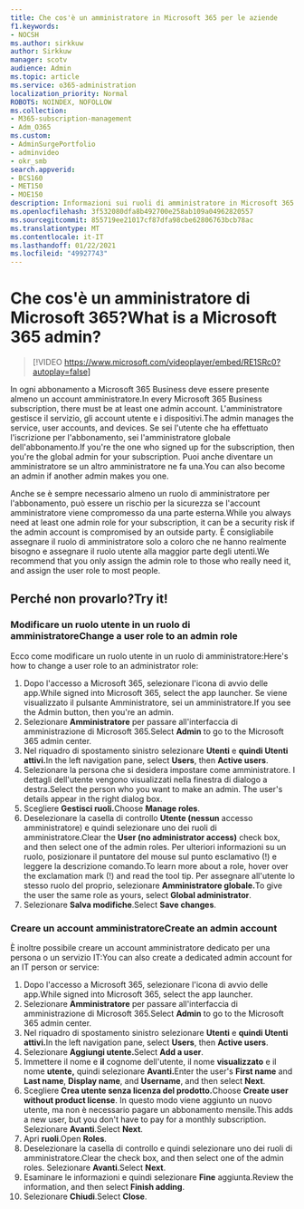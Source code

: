 ```yaml
---
title: Che cos'è un amministratore in Microsoft 365 per le aziende
f1.keywords:
- NOCSH
ms.author: sirkkuw
author: Sirkkuw
manager: scotv
audience: Admin
ms.topic: article
ms.service: o365-administration
localization_priority: Normal
ROBOTS: NOINDEX, NOFOLLOW
ms.collection:
- M365-subscription-management
- Adm_O365
ms.custom:
- AdminSurgePortfolio
- adminvideo
- okr_smb
search.appverid:
- BCS160
- MET150
- MOE150
description: Informazioni sui ruoli di amministratore in Microsoft 365 per le aziende.
ms.openlocfilehash: 3f532080dfa8b492700e258ab109a04962820557
ms.sourcegitcommit: 855719ee21017cf87dfa98cbe62806763bcb78ac
ms.translationtype: MT
ms.contentlocale: it-IT
ms.lasthandoff: 01/22/2021
ms.locfileid: "49927743"
---
```

# <a name="what-is-a-microsoft-365-admin"></a><span data-ttu-id="40019-103">Che cos'è un amministratore di Microsoft 365?</span><span class="sxs-lookup"><span data-stu-id="40019-103">What is a Microsoft 365 admin?</span></span>

> [!VIDEO https://www.microsoft.com/videoplayer/embed/RE1SRc0?autoplay=false]

<span data-ttu-id="40019-104">In ogni abbonamento a Microsoft 365 Business deve essere presente almeno un account amministratore.</span><span class="sxs-lookup"><span data-stu-id="40019-104">In every Microsoft 365 Business subscription, there must be at least one admin account.</span></span> <span data-ttu-id="40019-105">L'amministratore gestisce il servizio, gli account utente e i dispositivi.</span><span class="sxs-lookup"><span data-stu-id="40019-105">The admin manages the service, user accounts, and devices.</span></span> <span data-ttu-id="40019-106">Se sei l'utente che ha effettuato l'iscrizione per l'abbonamento, sei l'amministratore globale dell'abbonamento.</span><span class="sxs-lookup"><span data-stu-id="40019-106">If you're the one who signed up for the subscription, then you're the global admin for your subscription.</span></span> <span data-ttu-id="40019-107">Puoi anche diventare un amministratore se un altro amministratore ne fa una.</span><span class="sxs-lookup"><span data-stu-id="40019-107">You can also become an admin if another admin makes you one.</span></span>

<span data-ttu-id="40019-108">Anche se è sempre necessario almeno un ruolo di amministratore per l'abbonamento, può essere un rischio per la sicurezza se l'account amministratore viene compromesso da una parte esterna.</span><span class="sxs-lookup"><span data-stu-id="40019-108">While you always need at least one admin role for your subscription, it can be a security risk if the admin account is compromised by an outside party.</span></span> <span data-ttu-id="40019-109">È consigliabile assegnare il ruolo di amministratore solo a coloro che ne hanno realmente bisogno e assegnare il ruolo utente alla maggior parte degli utenti.</span><span class="sxs-lookup"><span data-stu-id="40019-109">We recommend that you only assign the admin role to those who really need it, and assign the user role to most people.</span></span>

## <a name="try-it"></a><span data-ttu-id="40019-110">Perché non provarlo?</span><span class="sxs-lookup"><span data-stu-id="40019-110">Try it!</span></span>

### <a name="change-a-user-role-to-an-admin-role"></a><span data-ttu-id="40019-111">Modificare un ruolo utente in un ruolo di amministratore</span><span class="sxs-lookup"><span data-stu-id="40019-111">Change a user role to an admin role</span></span>

<span data-ttu-id="40019-112">Ecco come modificare un ruolo utente in un ruolo di amministratore:</span><span class="sxs-lookup"><span data-stu-id="40019-112">Here's how to change a user role to an administrator role:</span></span>

1. <span data-ttu-id="40019-113">Dopo l'accesso a Microsoft 365, selezionare l'icona di avvio delle app.</span><span class="sxs-lookup"><span data-stu-id="40019-113">While signed into Microsoft 365, select the app launcher.</span></span> <span data-ttu-id="40019-114">Se viene visualizzato il pulsante Amministratore, sei un amministratore.</span><span class="sxs-lookup"><span data-stu-id="40019-114">If you see the Admin button, then you're an admin.</span></span>
1. <span data-ttu-id="40019-115">Selezionare **Amministratore** per passare all'interfaccia di amministrazione di Microsoft 365.</span><span class="sxs-lookup"><span data-stu-id="40019-115">Select **Admin** to go to the Microsoft 365 admin center.</span></span>
1. <span data-ttu-id="40019-116">Nel riquadro di spostamento sinistro selezionare **Utenti** e **quindi Utenti attivi.**</span><span class="sxs-lookup"><span data-stu-id="40019-116">In the left navigation pane, select **Users**, then **Active users**.</span></span>
1. <span data-ttu-id="40019-117">Selezionare la persona che si desidera impostare come amministratore. I dettagli dell'utente vengono visualizzati nella finestra di dialogo a destra.</span><span class="sxs-lookup"><span data-stu-id="40019-117">Select the person who you want to make an admin. The user's details appear in the right dialog box.</span></span>
1. <span data-ttu-id="40019-118">Scegliere **Gestisci ruoli.**</span><span class="sxs-lookup"><span data-stu-id="40019-118">Choose **Manage roles**.</span></span>
1. <span data-ttu-id="40019-119">Deselezionare la casella di controllo **Utente (nessun** accesso amministratore) e quindi selezionare uno dei ruoli di amministratore.</span><span class="sxs-lookup"><span data-stu-id="40019-119">Clear the **User (no administrator access)** check box, and then select one of the admin roles.</span></span> <span data-ttu-id="40019-120">Per ulteriori informazioni su un ruolo, posizionare il puntatore del mouse sul punto esclamativo (!) e leggere la descrizione comando.</span><span class="sxs-lookup"><span data-stu-id="40019-120">To learn more about a role, hover over the exclamation mark (!) and read the tool tip.</span></span> <span data-ttu-id="40019-121">Per assegnare all'utente lo stesso ruolo del proprio, selezionare **Amministratore globale.**</span><span class="sxs-lookup"><span data-stu-id="40019-121">To give the user the same role as  yours, select **Global administrator**.</span></span>
1. <span data-ttu-id="40019-122">Selezionare **Salva modifiche**.</span><span class="sxs-lookup"><span data-stu-id="40019-122">Select **Save changes**.</span></span>

### <a name="create-an-admin-account"></a><span data-ttu-id="40019-123">Creare un account amministratore</span><span class="sxs-lookup"><span data-stu-id="40019-123">Create an admin account</span></span> 

<span data-ttu-id="40019-124">È inoltre possibile creare un account amministratore dedicato per una persona o un servizio IT:</span><span class="sxs-lookup"><span data-stu-id="40019-124">You can also create a dedicated admin account for an IT person or service:</span></span>

1. <span data-ttu-id="40019-125">Dopo l'accesso a Microsoft 365, selezionare l'icona di avvio delle app.</span><span class="sxs-lookup"><span data-stu-id="40019-125">While signed into Microsoft 365, select the app launcher.</span></span>
1. <span data-ttu-id="40019-126">Selezionare **Amministratore** per passare all'interfaccia di amministrazione di Microsoft 365.</span><span class="sxs-lookup"><span data-stu-id="40019-126">Select **Admin** to go to the Microsoft 365 admin center.</span></span>
1. <span data-ttu-id="40019-127">Nel riquadro di spostamento sinistro selezionare **Utenti** e **quindi Utenti attivi.**</span><span class="sxs-lookup"><span data-stu-id="40019-127">In the left navigation pane, select **Users**, then **Active users**.</span></span>
1. <span data-ttu-id="40019-128">Selezionare **Aggiungi utente.**</span><span class="sxs-lookup"><span data-stu-id="40019-128">Select **Add a user**.</span></span>
1. <span data-ttu-id="40019-129">Immettere il nome e **il** cognome dell'utente, il nome **visualizzato** e il nome **utente,** quindi selezionare **Avanti.**</span><span class="sxs-lookup"><span data-stu-id="40019-129">Enter the user's **First name** and **Last name**, **Display name**, and **Username**, and then select **Next**.</span></span>
1. <span data-ttu-id="40019-130">Scegliere **Crea utente senza licenza del prodotto.**</span><span class="sxs-lookup"><span data-stu-id="40019-130">Choose **Create user without product license**.</span></span> <span data-ttu-id="40019-131">In questo modo viene aggiunto un nuovo utente, ma non è necessario pagare un abbonamento mensile.</span><span class="sxs-lookup"><span data-stu-id="40019-131">This adds a new user, but you don't have to pay for a monthly subscription.</span></span> <span data-ttu-id="40019-132">Selezionare **Avanti**.</span><span class="sxs-lookup"><span data-stu-id="40019-132">Select **Next**.</span></span>
1. <span data-ttu-id="40019-133">Apri **ruoli**.</span><span class="sxs-lookup"><span data-stu-id="40019-133">Open **Roles**.</span></span>
1. <span data-ttu-id="40019-134">Deselezionare la casella di controllo e quindi selezionare uno dei ruoli di amministratore.</span><span class="sxs-lookup"><span data-stu-id="40019-134">Clear the  check box, and then select one of the admin roles.</span></span> <span data-ttu-id="40019-135">Selezionare **Avanti**.</span><span class="sxs-lookup"><span data-stu-id="40019-135">Select **Next**.</span></span>
1. <span data-ttu-id="40019-136">Esaminare le informazioni e quindi selezionare **Fine** aggiunta.</span><span class="sxs-lookup"><span data-stu-id="40019-136">Review the information, and then select **Finish adding**.</span></span>
1. <span data-ttu-id="40019-137">Selezionare **Chiudi**.</span><span class="sxs-lookup"><span data-stu-id="40019-137">Select **Close**.</span></span>
